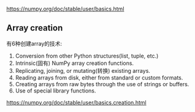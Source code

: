 https://numpy.org/doc/stable/user/basics.html

## Array creation
有6种创建array的技术:
1. Conversion from other Python structures(list, tuple, etc.)
2. Intrinsic(固有) NumPy array creation functions.
3. Replicating, joining, or mutating(转换) existing arrays.
4. Reading arrays from disk, either from standard or custom formats.
5. Creating arrays from raw bytes through the use of strings or buffers.
6. Use of special library functions.

https://numpy.org/doc/stable/user/basics.creation.html























